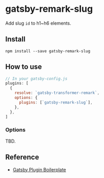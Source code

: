 # gatsby-remark-slug

Add slug `id` to h1~h6 elements.

## Install

`npm install --save gatsby-remark-slug`

## How to use

```javascript
// In your gatsby-config.js
plugins: [
  {
    resolve: `gatsby-transformer-remark`,
    options: {
      plugins: [`gatsby-remark-slug`],
    },
  },
]
```

### Options

TBD.

## Reference

- [Gatsby Plugin Boilerplate](https://github.com/gatsbyjs/gatsby/tree/master/packages/gatsby-remark-smartypants)
